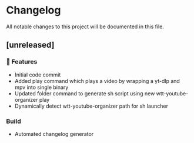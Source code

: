 # Changelog

All notable changes to this project will be documented in this file.

## [unreleased]

### 🚀 Features

- Initial code commit
- Added play command which plays a video by wrapping a yt-dlp and mpv into single binary
- Updated folder command to generate sh script using new wtt-youtube-organizer play
- Dynamically detect wtt-youtube-organizer path for sh launcher

### Build

- Automated changelog generator

<!-- generated by git-cliff -->
